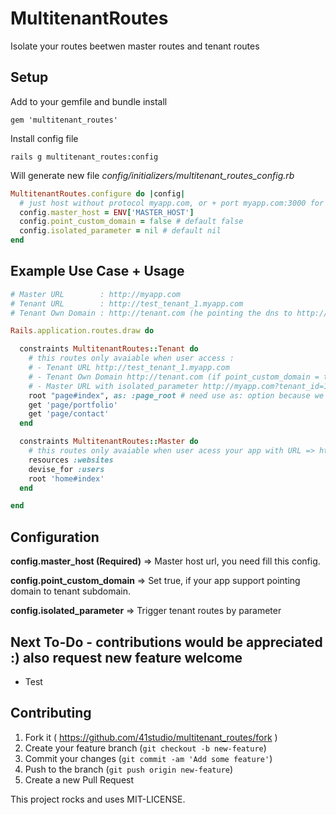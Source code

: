 # MultitenantRoutes

Isolate your routes beetwen master routes and tenant routes

## Setup

Add to your gemfile and bundle install
```
gem 'multitenant_routes'
```

Install config file
```
rails g multitenant_routes:config
```
Will generate new file *config/initializers/multitenant_routes_config.rb*
```ruby
MultitenantRoutes.configure do |config|
  # just host without protocol myapp.com, or + port myapp.com:3000 for development env
  config.master_host = ENV['MASTER_HOST']
  config.point_custom_domain = false # default false
  config.isolated_parameter = nil # default nil
end
```

## Example Use Case + Usage
```ruby
# Master URL        : http://myapp.com
# Tenant URL        : http://test_tenant_1.myapp.com
# Tenant Own Domain : http://tenant.com (he pointing the dns to http://test_tenant_1.myapp.com)

Rails.application.routes.draw do

  constraints MultitenantRoutes::Tenant do
    # this routes only avaiable when user access :
    # - Tenant URL http://test_tenant_1.myapp.com
    # - Tenant Own Domain http://tenant.com (if point_custom_domain = true)
    # - Master URL with isolated_parameter http://myapp.com?tenant_id=1 (if isolated_parameter = :tenant_id)
    root "page#index", as: :page_root # need use as: option because we cant add two root method
    get 'page/portfolio'
    get 'page/contact'
  end

  constraints MultitenantRoutes::Master do
    # this routes only avaiable when user acess your app with URL => http://myapp.com
    resources :websites
    devise_for :users
    root 'home#index'
  end

end

```

## Configuration
**config.master_host (Required)**
=> Master host url, you need fill this config.

**config.point_custom_domain**
=> Set true, if your app support pointing domain to tenant subdomain.

**config.isolated_parameter**
=> Trigger tenant routes by parameter


## Next To-Do - contributions would be appreciated :) also request new feature welcome
* Test


## Contributing

1. Fork it ( https://github.com/41studio/multitenant_routes/fork )
2. Create your feature branch (`git checkout -b new-feature`)
3. Commit your changes (`git commit -am 'Add some feature'`)
4. Push to the branch (`git push origin new-feature`)
5. Create a new Pull Request

This project rocks and uses MIT-LICENSE.
